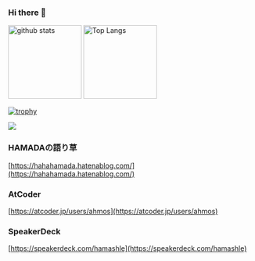### Hi there :wave:

<p align="left"> 
  <img alt="github stats" height="150px" src="https://github-readme-stats.vercel.app/api?username=hamashle&show_icons=ture&theme=vue" />
  <img alt="Top Langs" height="150px" src="https://github-readme-stats.vercel.app/api/top-langs/?username=hamashle&layout=compact&show_icons=true&theme=vue" />
</p>

[![trophy](https://github-profile-trophy.vercel.app/?username=hamashle&column=7)](https://github.com/ryo-ma/github-profile-trophy)

![](https://github-profile-summary-cards.vercel.app/api/cards/profile-details?username=hamashle&theme=vue)

### HAMADAの語り草
[https://hahahamada.hatenablog.com/](https://hahahamada.hatenablog.com/)
### AtCoder
[https://atcoder.jp/users/ahmos](https://atcoder.jp/users/ahmos)
### SpeakerDeck
[https://speakerdeck.com/hamashle](https://speakerdeck.com/hamashle)

